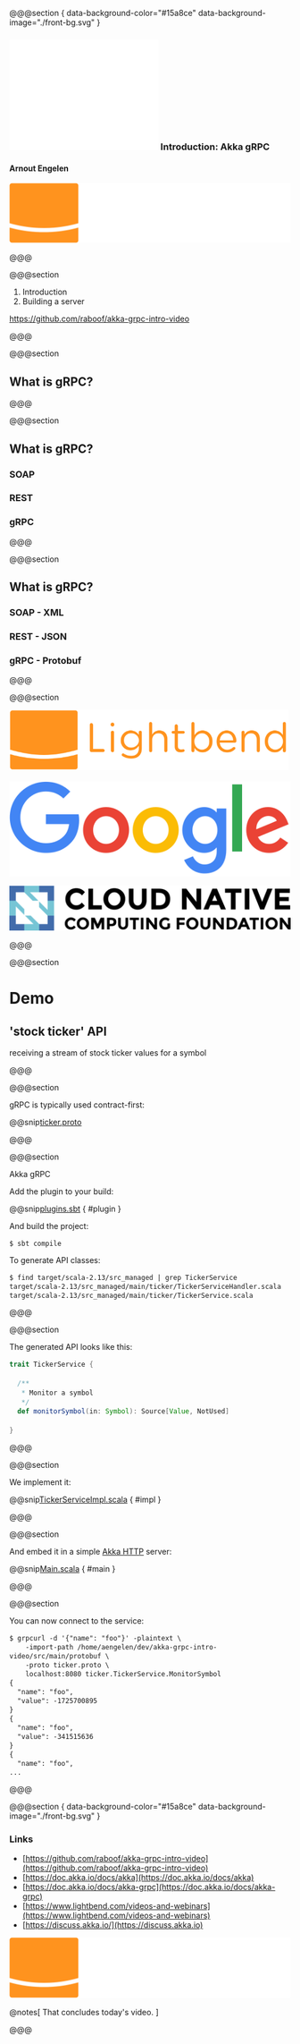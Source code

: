 @@@section { data-background-color="#15a8ce" data-background-image="./front-bg.svg" }

### ![](./akka-reverse.svg) Introduction: Akka gRPC

#### Arnout Engelen

![lightbend-title](images/lightbend-color-reverse.svg)

@@@

@@@section

1. Introduction
1. Building a server

https://github.com/raboof/akka-grpc-intro-video

@@@

@@@section

## What is gRPC?

@@@ 

@@@section

## What is gRPC?

### SOAP
### REST
### gRPC

@@@

@@@section

## What is gRPC?

### SOAP - XML
### REST - JSON
### gRPC - Protobuf

@@@

@@@section

<div>
<img src="images/lightbend-full-color.svg" width=500px>&nbsp;&nbsp;&nbsp;&nbsp;&nbsp;&nbsp;      <img src="images/Google_2015_logo.svg">
</div>

![CNCF](images/cncf-horizontal-color.png)

@@@

@@@section

# Demo

## 'stock ticker' API

receiving a stream of stock ticker values for a symbol

@@@

@@@section

gRPC is typically used contract-first:

@@snip[ticker.proto](/src/main/protobuf/ticker.proto)

@@@

@@@section

Akka gRPC 

Add the plugin to your build:

@@snip[plugins.sbt](/project/plugins.sbt) { #plugin }

And build the project:

```
$ sbt compile
```

To generate API classes:

```
$ find target/scala-2.13/src_managed | grep TickerService
target/scala-2.13/src_managed/main/ticker/TickerServiceHandler.scala
target/scala-2.13/src_managed/main/ticker/TickerService.scala
```

@@@

@@@section

The generated API looks like this:

```scala
trait TickerService {
  
  /**
   * Monitor a symbol
   */
  def monitorSymbol(in: Symbol): Source[Value, NotUsed]
  
}
```

@@@

@@@section

We implement it:

@@snip[TickerServiceImpl.scala](/src/main/scala/TickerServiceImpl.scala) { #impl }

@@@

@@@section

And embed it in a simple [Akka HTTP](https://doc.akka.io/docs/akka-http) server:

@@snip[Main.scala](/src/main/scala/Main.scala) { #main }

@@@

@@@section

You can now connect to the service:

```
$ grpcurl -d '{"name": "foo"}' -plaintext \
    -import-path /home/aengelen/dev/akka-grpc-intro-video/src/main/protobuf \
    -proto ticker.proto \
    localhost:8080 ticker.TickerService.MonitorSymbol
{
  "name": "foo",
  "value": -1725700895
}
{
  "name": "foo",
  "value": -341515636
}
{
  "name": "foo",
...
```

@@@

@@@section { data-background-color="#15a8ce" data-background-image="./front-bg.svg" }

### Links

* [https://github.com/raboof/akka-grpc-intro-video](https://github.com/raboof/akka-grpc-intro-video)
* [https://doc.akka.io/docs/akka](https://doc.akka.io/docs/akka)
* [https://doc.akka.io/docs/akka-grpc](https://doc.akka.io/docs/akka-grpc)
* [https://www.lightbend.com/videos-and-webinars](https://www.lightbend.com/videos-and-webinars)
* [https://discuss.akka.io/](https://discuss.akka.io)

![lightbend-title](./images/lightbend-color-reverse.svg)

@notes[
  That concludes today's video.
]

@@@
